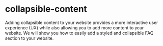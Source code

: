 # collapsible-content
Adding collapsible content to your website provides a more interactive user experience (UX) while also allowing you to add more content to your website. We will show you how to easily add a styled and collapsible FAQ section to your website.
